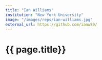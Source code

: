 ```yaml
---
title: "Ian Williams"
institution: "New York University"
image: "/images/reps/ian-williams.jpg"
external_url: https://github.com/ianw89/
---
```


<h1> {{ page.title}} </h1>
